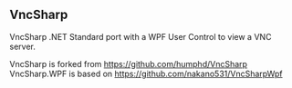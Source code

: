VncSharp
--------

VncSharp .NET Standard port with a WPF User Control to view a VNC server.

VncSharp is forked from https://github.com/humphd/VncSharp
VncSharp.WPF is based on https://github.com/nakano531/VncSharpWpf

